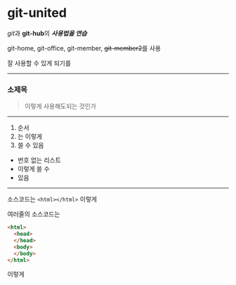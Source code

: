 # git-united
*git*과 **git-hub**의 ***사용법을 연습***

git-home, git-office, git-member, ~~git-member2~~를 사용

잘 사용할 수 있게 되기를

---

### 소제목

> 이렇게 사용해도되는 것인가

***

1. 순서
2. 는 이렇게
3. 쓸 수 있음

- 번호 없는 리스트
- 이렇게 쓸 수
- 있음

---

소스코드는 `<html></html>` 이렇게

여러줄의 소스코드는

```html
<html>
  <head>
  </head>
  <body>
  </body>
</html>
```

이렇게
